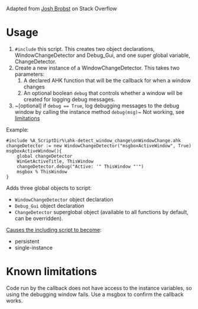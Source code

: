 Adapted from [Josh Brobst](https://stackoverflow.com/a/49662680) on Stack Overflow

# Usage

1. `#include` this script. This creates two object declarations, WindowChangeDetector and Debug_Gui, and one super global variable, ChangeDetector.
2. Create a new instance of a WindowChangeDetector. This takes two parameters:
    1. A declared AHK function that will be the callback for when a window changes
    2. An optional boolean `debug` that controls whether a window will be created for logging debug messages.
3. ~[optional] if `debug == True`, log debugging messages to the debug window by calling the instance method `debug(msg)`~ Not working, see [limitations](#Known-limitations)

Example:

```autohotkey
#include %A_ScriptDir%\ahk-detect_window_change\onWindowChange.ahk
changeDetector := new WindowChangeDetector("msgboxActiveWindow", True)
msgboxActiveWindow(){
    global changeDetector
    WinGetActiveTitle, ThisWindow
    changeDetector.debug("Active: '" ThisWindow "'")
    msgbox % ThisWindow
}
```

Adds three global objects to script:

* `WindowChangeDetector` object declaration
* `Debug_Gui` object declaration
* `ChangeDetector` superglobal object (available to all functions by default, can be overridden).

[Causes the including script to become](https://www.autohotkey.com/docs/commands/OnMessage.htm#Remarks):

* persistent
* single-instance

# Known limitations

Code run by the callback does not have access to the instance variables, so using the debugging window fails. Use a msgbox to confirm the callback works.
